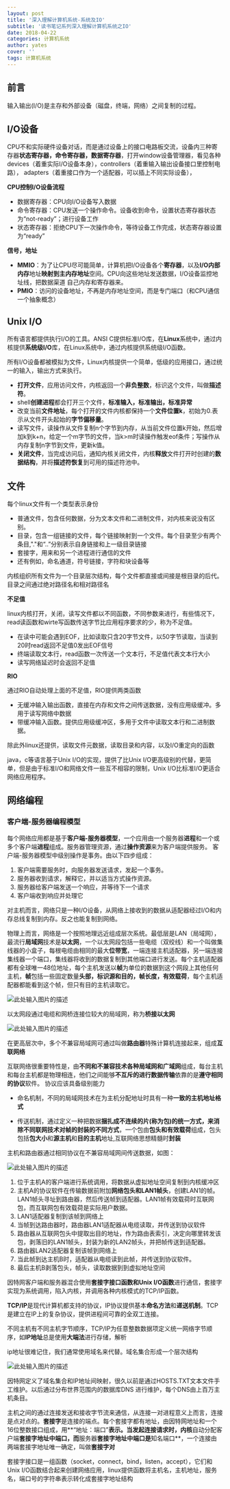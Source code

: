 ```yaml
---
layout: post
title: '深入理解计算机系统-系统及IO'
subtitle: '读书笔记系列深入理解计算机系统之IO'
date: 2018-04-22
categories: 计算机系统
author: yates
cover: ''
tags: 计算机系统
---
```



## 前言
输入输出(I/O)是主存和外部设备（磁盘，终端，网络）之间复制的过程。

## I/O设备

CPU不和实际硬件设备对话，而是通过设备上的接口电路板交流，设备内三种寄存器**状态寄存器，命令寄存器，数据寄存器**，打开window设备管理器，看见各种devices（着重实际I/O设备本身），controllers（着重输入输出设备接口里控制电路），
adapters（着重接口作为一个适配器，可以插上不同实际设备），

**CPU控制I/O设备流程**

- 数据寄存器：CPU向I/O设备写入数据
- 命令寄存器：CPU发送一个操作命令。设备收到命令，设置状态寄存器状态为“not-ready”；进行设备工作
- 状态寄存器：拒绝CPU下一次操作命令，等待设备工作完成，状态寄存器设置为“ready”

**信号，地址**

- **MMIO**：为了让CPU尽可能简单，计算机把I/O设备各个**寄存器**，以及**I/O内部内存**地址**映射到主内存地址**空间。CPU向这些地址发送数据，I/O设备监控地址线，把数据渠道
自己内存和寄存器来。 
- **PMIO**：访问的设备地址，不再是内存地址空间，而是专门端口（和CPU通信一个抽象概念）


## Unix I/O

所有语言都提供执行I/O的工具。ANSI C提供标准I/O库，在**Linux**系统中，通过内核提供**系统级I/O**库，在Linux系统中，通过内核提供系统级I/O函数。

所有I/O设备都被模拟为文件，Linux内核提供一个简单，低级的应用接口，通过统一的输入，输出方式来执行。

- **打开文件**，应用访问文件，内核返回一个**非负整数**，标识这个文件，叫做**描述符**。
- shell**创建进程**都会打开三个文件，**标准输入，标准输出，标准异常**
- 改变当前**文件地址**，每个打开的文件内核都保持一个**文件位置k**，初始为0.表示从文件开头起始的**字节偏移量**。
- 读写文件，读操作从文件复制n个字节到内存，从当前文件位置k开始，然后增加k到k+n，给定一个m字节的文件，当k>m时读操作触发eof条件；写操作从内存复制n字节到文件，更新k值。
- **关闭文件**，当完成访问后，通知内核关闭文件，内核**释放**文件打开时创建的**数据结构**，并将**描述符恢复**到可用的描述符池中。

## 文件

每个linux文件有一个类型表示身份

- 普通文件，包含任何数据，分为文本文件和二进制文件，对内核来说没有区别。
- 目录，包含一组链接的文件，每个链接映射到一个文件。每个目录至少有两个条目,"."和“..”分别表示自身链接和上一级目录链接
- 套接字，用来和另一个进程进行通信的文件
- 还有例如，命名通道，符号链接，字符和块设备等

内核组织所有文件为一个目录层次结构，每个文件都直接或间接是根目录的后代。目录之间通过绝对路径名和相对路径名

**不足值**

linux内核打开，关闭，读写文件都以不同函数，不同参数来进行，有些情况下，read读函数和wirte写函数传送字节比应用程序要求的少，称为不足值。
- 在读中可能会遇到EOF，比如读取只含20字节文件，以50字节读取，当读到20时read返回不足值0发出EOF信号
- 终端读取文本行，read函数一次传送一个文本行，不足值代表文本行大小
- 读写网络延迟时会返回不足值

**RIO**

通过RIO自动处理上面的不足值，RIO提供两类函数
- 无缓冲输入输出函数，直接在内存和文件之间传送数据，没有应用级缓冲。多用于读写网络中数据
- 带缓冲输入函数。提供应用级缓冲区，多用于文件中读取文本行和二进制数据。

除此外linux还提供，读取文件元数据，读取目录和内容，以及I/O重定向的函数

java，c等语言基于Unix I/O的实现，提供了比Unix I/O更高级别的代替，更简单，但是由于标准I/O和网络文件一些互不相容的限制，Unix I/O比标准I/O更适合网络应用程序。

## 网络编程

### 客户端-服务器编程模型
每个网络应用都是基于**客户端-服务器模型**，一个应用由一个服务器**进程**和一个或多个客户端**进程**组成。服务器管理资源，通过**操作资源**来为客户端提供服务。
客户端-服务器模型中级别操作是事务。由以下四步组成：
1. 客户端需要服务时，向服务器发送请求，发起一个事务。
2. 服务器收到请求，解释它，并以适当方式操作资源。
3. 服务器给客户端发送一个响应，并等待下一个请求
4. 客户端收到响应并处理它

对主机而言，网络只是一种I/O设备，从网络上接收到的数据从适配器经过I/O和内存总线复制到内存。反之也能复制到网络。

物理上而言，网络是一个按照地理远近组成层次系统。最低层是LAN（局域网），最流行**局域网**技术是**以太网**，一个以太网段包括一些电缆（双绞线）和一个叫做集线器的小盒子，每根电缆由相同的最大**位带宽**，一端连接主机适配器，另一端连接集线器一个端口，集线器将收到的数据复制到其他端口进行发送。每个主机适配器都有全球唯一48位地址，每个主机发送以**帧**为单位的数据到这个网段上其他任何主机，**帧**包括一些固定数量**头部，标识源和目的，帧长度，有效载荷**，每个主机适配器都能看到这个帧，但只有目的主机读取它。

![此处输入图片的描述](http://yatesblog.oss-cn-shenzhen.aliyuncs.com/img/computer-system-Perspective/20.png)

以太网段通过电缆和网桥连接位较大的局域网，称为**桥接以太网**

![此处输入图片的描述](http://yatesblog.oss-cn-shenzhen.aliyuncs.com/img/computer-system-Perspective/21.png)

在更高层次中，多个不兼容局域网可通过叫做**路由器**特殊计算机连接起来，组成**互联网络**

互联网络很重要特性是，由**不同和不兼容技术各种局域网和广域网**组成，每台主机和每台主机都是物理相连，他们之间能够**不互斥的进行数据传输**依靠的是**遵守相同的协议**软件。
协议应该具备级别能力

- 命名机制，不同的局域网技术在为主机分配地址时具有一种**一致的主机地址格式**

- 传送机制，通过定义一种把数据**捆扎成不连续的片(称为包)**的统一方式，来消除**不同联网技术对帧的封装的不同方式**，一个包由**包头和有效载荷**组成，包头包括**包大小**和**源主机**和**目的主机**地址,互联网络思想精髓时**封装**

主机和路由器通过相同协议在不兼容局域网间传送数据，如图：

![此处输入图片的描述](http://yatesblog.oss-cn-shenzhen.aliyuncs.com/img/computer-system-Perspective/22.png)

1. 位于主机A的客户端进行系统调用，将数据从虚拟地址空间复制到内核缓冲区
2. 主机A的协议软件在传输数据前附加**网络包头和LAN1帧头**，创建LAN1的帧。LAN1帧头寻址到路由器，然后传送帧到适配器。LAN1帧有效载荷时互联网包，而互联网包有效载荷是实际用户数据。
3. LAN1适配器复制到该帧到网络上
4. 当帧到达路由器时，路由器LAN1适配器从电缆读取，并传送到协议软件
5. 路由器从互联网包头中提取出目的地址，作为路由表索引，决定向哪里转发该包，剥落旧的LAN1帧头，封装为新的LAN2帧头，并把帧传送到适配器。
6. 路由器LAN2适配器复制该帧到网络上
7. 当此帧到达主机B时，适配器从电缆读到此帧，并传送到协议软件。
8. 最后主机B剥落包头，帧头，读取数据到到虚拟地址空间

因特网客户端和服务器混合使用**套接字接口函数和Unix I/O函数**进行通信，套接字实现为系统调用，陷入内核，并调用各种内核模式的TCP/IP函数。

**TCP/IP**是现代计算机都支持的协议，IP协议提供基本**命名方法**和**递送机制**。TCP是建立在IP上的复杂协议，提供进程间可靠的全双工连接。

不同主机有不同主机字节顺序，TCP/IP为任意整数数据项定义统一网络字节顺序，如**IP地址**总是使用**大端法**进行存储，解析

ip地址很难记住，我们通常使用域名来代替。域名集合形成一个层次结构

![此处输入图片的描述](http://yatesblog.oss-cn-shenzhen.aliyuncs.com/img/computer-system-Perspective/23.png) 

因特网定义了域名集合和IP地址间映射，很久以前是通过HOSTS.TXT文本文件手工维护。以后通过分布世界范围内的数据库DNS
进行维护，每个DNS由上百万主机条目。

主机之间的通过连接发送和接收字节流来通信，从连接一对进程意义上而言，连接是点对点的。**套接字**是连接的端点。每个套接字都有地址，由因特网地址和一个16位整数接口组成，用**“地址：端口”**表示。当发起连接请求时，内核**自动分配客户端**套接字地址中端口，而**服务器**套接字地址中端口是**知名端口**，一个连接由两端套接字地址唯一确定，叫做**套接字对**

套接字接口是一组函数（socket，connect，bind，listen，accept），它们和Unix I/O函数结合起来创建网络应用，linux提供函数将主机名，主机地址，服务名，端口号的字符串表示转化成套接字地址结构


